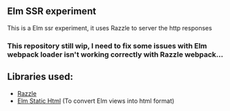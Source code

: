 ## Elm SSR experiment

This is a Elm ssr experiment, it uses Razzle to server the http responses

### This repository still wip, I need to fix some issues with Elm webpack loader isn't working correctly with Razzle webpack...

## Libraries used:

- [Razzle](https://github.com/jaredpalmer/razzle)
- [Elm Static Html](https://github.com/eeue56/elm-static-html-lib) (To convert Elm views into html format)